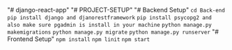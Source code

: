 "# django-react-app" 
"# PROJECT-SETUP"
"# Backend Setup"
```cd Back-end```
```pip install django and djanorestframework```
```pip install psycopg2 and also make sure pgadmin is install in your machine```
```python manage.py makemigrations```
```python manage.py migrate```
```python manage.py runserver```
"# Frontend Setup"
```npm install```
```npm linit```
```npm start```